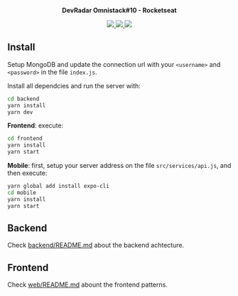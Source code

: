 <p align="center"><strong>DevRadar Omnistack#10 - Rocketseat </strong></p>
<p align="center">
  <a aria-label="Versão do Node" href="https://github.com/nodejs/node/blob/master/doc/changelogs/CHANGELOG_V12.md#12.14.1">
    <img src="https://img.shields.io/badge/node.js@lts-12.14.1-informational?logo=Node.JS"></img>
  </a>
  <a aria-label="Versão do React" href="https://github.com/facebook/react/blob/master/CHANGELOG.md#16120-november-14-2019">
    <img src="https://img.shields.io/badge/react-16.12.0-informational?logo=react"></img>
  </a>
  <a aria-label="Versão do Expo" href="https://www.npmjs.com/package/expo-cli/v/3.11.5">
    <img src="https://img.shields.io/badge/expo--CLI-3.11.5-informational?logo=expo"></img>
  </a>
</p>

## Install
Setup MongoDB and update the connection url with your `<username>` and `<password>` in the file `index.js`.  

Install all dependcies and run the server with:
```bash
cd backend
yarn install
yarn dev
```
**Frontend**: execute:
```bash
cd frontend
yarn install
yarn start
```
**Mobile**: first, setup your server address on the file `src/services/api.js`, and then execute:
```bash
yarn global add install expo-cli
cd mobile
yarn install
yarn start
```

## Backend
Check [backend/README.md](./backend) about the backend achtecture.

## Frontend
Check [web/README.md](./web) abount the frontend patterns.